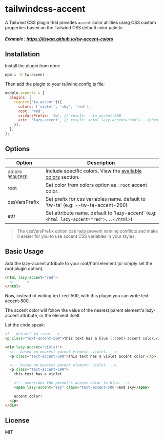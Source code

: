 # tailwindcss-accent

A Tailwind CSS plugin that provides `accent` color utilities using CSS custom properties based on the Tailwind CSS default color palette.

##### Example : https://ilsyaa.github.io/tw-accent-colors

## Installation

Install the plugin from npm:

```bash
npm i -D tw-accent
```

Then add the plugin to your tailwind.config.js file:

```js
module.exports = {
  plugins: [
    require('tw-accent')({
      colors: ['violet', 'sky', 'red'],
      root: 'red',
      cssVarsPrefix: 'tw', // result: --tw-accent-500
      attr: 'lazy-accent', // result: <html lazy-accent="red">...</html>
    }),
  ],
};
```

## Options

| Option            | Description                                                                                                                               |
| ----------------- | ----------------------------------------------------------------------------------------------------------------------------------------- |
| colors `REQUIRED` | Include specific colors. View the <a href="https://tailwindcss.com/docs/customizing-colors" target="_blank">available colors</a> section. |
| root              | Set color from colors option as `:root` accent color.                                                                                     |
| cssVarsPrefix     | Set prefix for css variables name. default to 'tw-ta' (e.g: --tw-ta-accent-200)                                                           |
| attr              | Set attribute name. default to 'lazy-accent' (e.g: `<html lazy-accent="red">...</html>`)                                                  |

> The cssVarsPrefix option can help prevent naming conflicts and make it easier for you to use accent CSS variables in your styles.

## Basic Usage

Add the lazy-accent attribute to your root/html element (or simply set the root plugin option).

```html
<html lazy-accent="red">
  <!--  -->
</html>
```

Now, instead of writing text-red-500, with this plugin you can write text-accent-500.

The accent color will follow the value of the nearest parent element's lazy-accent attribute, or the element itself.

Let the code speak:

```html
<!-- default to :root -->
<p class="text-accent-500">this text has a blue (:root) accent color.</p>

<div lazy-accent="violet">
  <!-- based on nearest parent element: violet. -->
  <p class="text-accent-500">this text has a violet accent color.</p>

  <!-- based on nearest parent element: violet. -->
  <p class="text-accent-500">
    this text has a violet

    <!-- overrides the parent's accent color to blue. -->
    <span lazy-accent="sky" class="text-accent-500">and sky</span>

    accent color!
  </p>
</div>
```

## License

MIT
